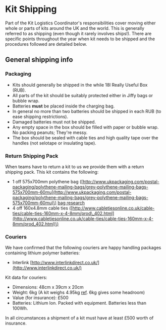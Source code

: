 # Kit Shipping

Part of the Kit Logistics Coordinator's responsibilities cover moving either whole or parts of kits around the UK and the world. This is generally referred to as shipping \(even though it rarely involves ships!\). There are specific points throughout the year when kit needs to be shipped and the procedures followed are detailed below.



## General shipping info

### Packaging

* Kits should generally be shipped in the while 18l Really Useful Box \(RUB\).
* All parts of the kit should be suitably protected either in Jiffy bags or bubble wrap.
* Batteries **must** be placed inside the charging bag.
* In general no more than two batteries should be shipped in each RUB \(to ease shipping restrictions\).
* Damaged batteries must not be shipped.
* Any empty space in the box should be filled with paper or bubble wrap. No packing peanuts; They're messy.
* The box should be sealed with cable ties and high quality tape over the handles \(not selotape or insulating tape\).

### Return Shipping Pack

When teams have to return a kit to us we provide them with a return shipping pack. This kit contains the following:

* 1 off 575x700mm polythene bag \([http://www.ukpackaging.com/postal-packaging/polythene-mailing-bags/grey-polythene-mailing-bags-575x700mm-60mu](http://www.ukpackaging.com/postal-packaging/polythene-mailing-bags/grey-polythene-mailing-bags-575x700mm-60mu)\) [bag research](return_shipping_bag_research)
* 4 off 160x4.8mm cable ties \([http://www.cabletiesonline.co.uk/cable-ties/cable-ties-160mm-x-4-8mm/prod\_402.html](http://www.cabletiesonline.co.uk/cable-ties/cable-ties-160mm-x-4-8mm/prod_402.html)\)

### Couriers

We have confirmed that the following couriers are happy handling packages containing lithium polymer batteries:

* Interlink [http://www.interlinkdirect.co.uk/](http://www.interlinkdirect.co.uk/)

Kit data for couriers:

* Dimensions: 48cm x 39cm x 20cm
* Weight: 6kg \(A kit weighs 4.95kg [ref](https://bitbucket.org/richardbarlow/sr-kit-coord/wiki/Kit%20Definition). 6kg gives some headroom\)
* Value \(for insurance\): £500
* Batteries: Lithium Ion. Packed with equipment. Batteries less than 100Wh.

In all circumstances a shipment of a kit must have at least £500 worth of insurance.

